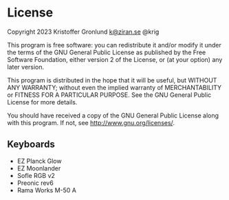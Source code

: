 # License

Copyright 2023 Kristoffer Gronlund <k@ziran.se> @krig

This program is free software: you can redistribute it and/or modify
it under the terms of the GNU General Public License as published by
the Free Software Foundation, either version 2 of the License, or
(at your option) any later version.

This program is distributed in the hope that it will be useful,
but WITHOUT ANY WARRANTY; without even the implied warranty of
MERCHANTABILITY or FITNESS FOR A PARTICULAR PURPOSE.  See the
GNU General Public License for more details.

You should have received a copy of the GNU General Public License
along with this program.  If not, see <http://www.gnu.org/licenses/>.

## Keyboards

* EZ Planck Glow
* EZ Moonlander
* Sofle RGB v2
* Preonic rev6
* Rama Works M-50 A

